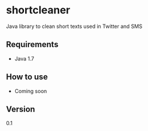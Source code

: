 shortcleaner
============

Java library to clean short texts used in Twitter and SMS<br>

## Requirements ##
* Java 1.7

## How to use ##

* Coming soon

## Version ##
0.1
